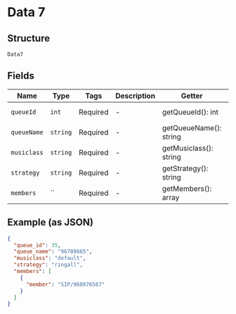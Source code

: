 
# Data 7

## Structure

`Data7`

## Fields

| Name | Type | Tags | Description | Getter | Setter |
|  --- | --- | --- | --- | --- | --- |
| `queueId` | `int` | Required | - | getQueueId(): int | setQueueId(int queueId): void |
| `queueName` | `string` | Required | - | getQueueName(): string | setQueueName(string queueName): void |
| `musiclass` | `string` | Required | - | getMusiclass(): string | setMusiclass(string musiclass): void |
| `strategy` | `string` | Required | - | getStrategy(): string | setStrategy(string strategy): void |
| `members` | `` | Required | - | getMembers(): array | setMembers(array members): void |

## Example (as JSON)

```json
{
  "queue_id": 35,
  "queue_name": "96789665",
  "musiclass": "default",
  "strategy": "ringall",
  "members": [
    {
      "member": "SIP/968976567"
    }
  ]
}
```


